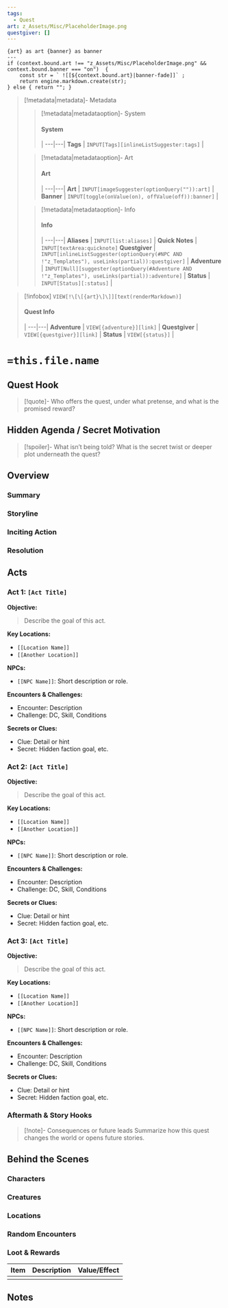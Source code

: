 ```yaml
---
tags:
  - Quest
art: z_Assets/Misc/PlaceholderImage.png
questgiver: []
---
```


```meta-bind-js-view 
{art} as art {banner} as banner
--- 
if (context.bound.art !== "z_Assets/Misc/PlaceholderImage.png" && context.bound.banner === "on")  { 
    const str = ` ![[${context.bound.art}|banner-fade]]` ;
    return engine.markdown.create(str); 
} else { return ""; }
```

> [!metadata|metadata]- Metadata 
>> [!metadata|metadataoption]- System
>> #### System
>>  |
>> ---|---|
> **Tags** | `INPUT[Tags][inlineListSuggester:tags]` |
>
>> [!metadata|metadataoption]- Art
>> #### Art
>>  |
>> ---|---|
>> **Art** | `INPUT[imageSuggester(optionQuery("")):art]` |
> **Banner** | `INPUT[toggle(onValue(on), offValue(off)):banner]` |
>
>> [!metadata|metadataoption]- Info
>> #### Info
>>  |
>> ---|---|
>> **Aliases** | `INPUT[list:aliases]` |
>> **Quick Notes** |  `INPUT[textArea:quicknote]`
>> **Questgiver** | `INPUT[inlineListSuggester(optionQuery(#NPC AND !"z_Templates"), useLinks(partial)):questgiver]` |
>> **Adventure** | `INPUT[Null][suggester(optionQuery(#Adventure AND !"z_Templates"), useLinks(partial)):adventure]` |
>> **Status** | `INPUT[Status][:status]` |

> [!infobox]
> `VIEW[!\[\[{art}\]\]][text(renderMarkdown)]`
> #### Quest Info
>  |
> ---|---|
> **Adventure** | `VIEW[{adventure}][link]` |
> **Questgiver** | `VIEW[{questgiver}][link]` |
> **Status** | `VIEW[{status}]` |

# **`=this.file.name`** 

## Quest Hook
>[!quote]- Who offers the quest, under what pretense, and what is the promised reward?

## Hidden Agenda / Secret Motivation
>[!spoiler]- What isn’t being told? What is the secret twist or deeper plot underneath the quest?

## Overview
### Summary



### Storyline



### Inciting Action



### Resolution



## Acts

### Act 1: `[Act Title]`

**Objective:**  
> Describe the goal of this act.

**Key Locations:**  
- `[[Location Name]]`
- `[[Another Location]]`

**NPCs:**  
- `[[NPC Name]]`: Short description or role.

**Encounters & Challenges:**  
- Encounter: Description  
- Challenge: DC, Skill, Conditions

**Secrets or Clues:**  
- Clue: Detail or hint  
- Secret: Hidden faction goal, etc.

### Act 2: `[Act Title]`

**Objective:**  
> Describe the goal of this act.

**Key Locations:**  
- `[[Location Name]]`
- `[[Another Location]]`

**NPCs:**  
- `[[NPC Name]]`: Short description or role.

**Encounters & Challenges:**  
- Encounter: Description  
- Challenge: DC, Skill, Conditions

**Secrets or Clues:**  
- Clue: Detail or hint  
- Secret: Hidden faction goal, etc.

### Act 3: `[Act Title]`

**Objective:**  
> Describe the goal of this act.

**Key Locations:**  
- `[[Location Name]]`
- `[[Another Location]]`

**NPCs:**  
- `[[NPC Name]]`: Short description or role.

**Encounters & Challenges:**  
- Encounter: Description  
- Challenge: DC, Skill, Conditions

**Secrets or Clues:**  
- Clue: Detail or hint  
- Secret: Hidden faction goal, etc.
### Aftermath & Story Hooks
> [!note]- Consequences or future leads
> Summarize how this quest changes the world or opens future stories.

## Behind the Scenes

### Characters



### Creatures



### Locations



### Random Encounters

### Loot & Rewards

| Item | Description | Value/Effect |
|------|-------------|--------------|
|      |             |              |




## Notes